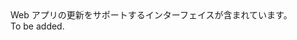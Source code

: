 <Namespace Name="Microsoft.Azure.Management.AppService.Fluent.WebApp.Update">
  <Docs>
    <summary>Web アプリの更新をサポートするインターフェイスが含まれています。</summary> 
    <remarks>To be added.</remarks>
  </Docs>
</Namespace>
